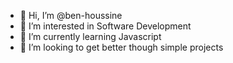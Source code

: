 - 👋 Hi, I’m @ben-houssine
- 👀 I’m interested in Software Development
- 🌱 I’m currently learning Javascript
- 💞️ I’m looking to get better though simple projects


